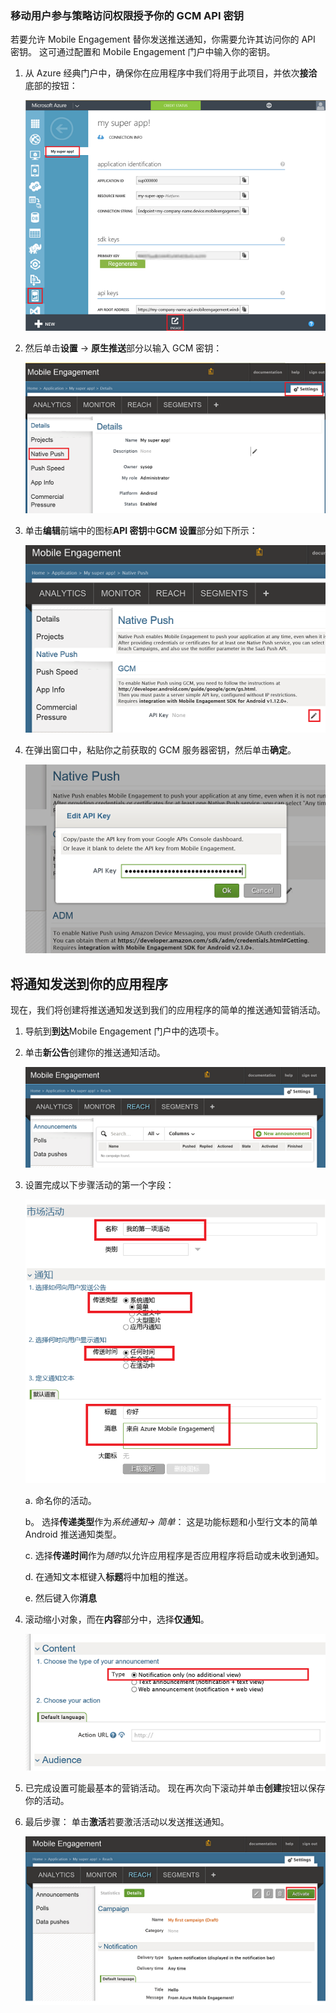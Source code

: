 ### <a name="grant-mobile-engagement-access-to-your-gcm-api-key"></a>移动用户参与策略访问权限授予你的 GCM API 密钥
若要允许 Mobile Engagement 替你发送推送通知，你需要允许其访问你的 API 密钥。 这可通过配置和 Mobile Engagement 门户中输入你的密钥。

1. 从 Azure 经典门户中，确保你在应用程序中我们将用于此项目，并依次**接洽**底部的按钮：
   
    ![](./media/mobile-engagement-android-send-push/engage-button.png)
2. 然后单击**设置** -> **原生推送**部分以输入 GCM 密钥：
   
    ![](./media/mobile-engagement-android-send-push/engagement-portal.png)
3. 单击**编辑**前端中的图标**API 密钥**中**GCM 设置**部分如下所示：
   
    ![](./media/mobile-engagement-android-send-push/native-push-settings.png)
4. 在弹出窗口中，粘贴你之前获取的 GCM 服务器密钥，然后单击**确定**。
   
    ![](./media/mobile-engagement-android-send-push/api-key.png)

## <a id="send"></a>将通知发送到你的应用程序
现在，我们将创建将推送通知发送到我们的应用程序的简单的推送通知营销活动。

1. 导航到**到达**Mobile Engagement 门户中的选项卡。
2. 单击**新公告**创建你的推送通知活动。
   
    ![](./media/mobile-engagement-android-send-push/new-announcement.png)
3. 设置完成以下步骤活动的第一个字段：
   
    ![](./media/mobile-engagement-android-send-push/campaign-first-params.png)
   
    a. 命名你的活动。
   
    b。 选择**传递类型**作为*系统通知-> 简单*： 这是功能标题和小型行文本的简单 Android 推送通知类型。
   
    c. 选择**传递时间**作为*随时*以允许应用程序是否应用程序将启动或未收到通知。
   
    d. 在通知文本框键入**标题**将中加粗的推送。
   
    e. 然后键入你**消息**
4. 滚动缩小对象，而在**内容**部分中，选择**仅通知**。
   
    ![](./media/mobile-engagement-android-send-push/campaign-content.png)
5. 已完成设置可能最基本的营销活动。 现在再次向下滚动并单击**创建**按钮以保存你的活动。
6. 最后步骤： 单击**激活**若要激活活动以发送推送通知。
   
    ![](./media/mobile-engagement-android-send-push/campaign-activate.png)

